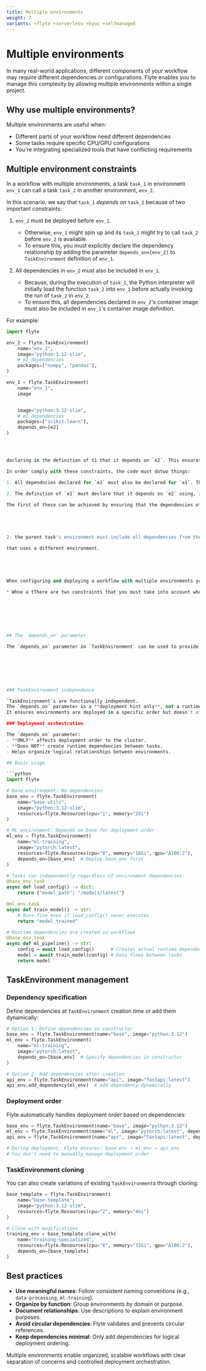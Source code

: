 ```yaml
---
title: Multiple environments
weight: 7
variants: +flyte +serverless +byoc +selfmanaged
---
```


# Multiple environments

In many real-world applications, different components of your workflow may require different dependencies or configurations. Flyte enables you to manage this complexity by allowing multiple environments within a single project.

## Why use multiple environments?

Multiple environments are useful when:
- Different parts of your workflow need different dependencies
- Some tasks require specific CPU/GPU configurations
- You're integrating specialized tools that have conflicting requirements

## Multiple environment constraints

In a workflow with multiple environments, a task `task_1` in environment `env_1` can call a task `task_2` in another environment, `env_2`.

In this scenario, we say that `task_1` _depends on_ `task_2` because of two important constraints:

1. `env_2` must be deployed before `env_1`.
   * Otherwise, `env_1` might spin up and its `task_1` might try to call `task_2` before `env_2` is available.
   * To ensure this, you must explicitly declare the dependency relationship by adding the parameter `depends_on=[env_2]` to `TaskEnvironment` definition of `env_1`.

2. All dependencies in `env_2` must also be included in `env_1`.
   * Because, during the execution of `task_1`, the Python interpreter will initially load the function `task_2` into `env_1` before actually invoking the run of `task_2` in `env_2`.
   * To ensure this, all dependencies declared in `env_2`'s container image must also be included in `env_1`'s container image definition.

For example:

```python
import flyte

env_2 = flyte.TaskEnvironment(
    name="env_2",
    image="python:3.12-slim",
    # e2 dependencies
    packages=["numpy", "pandas"],
)

env_1 = flyte.TaskEnvironment(
    name="env_1",
    image


    image="python:3.12-slim",
    # e1 dependencies
    packages=["scikit-learn"],
    depends_on=[e2]
)




declaring in the definition of t1 that it depends on `e2`. This ensures that the system knows to deploy `e2` before `e1`.

In order comply with these constraints, the code must dotwo things:

1. All dependncies declared for `e2` must also be declared for `e1`. This is achieved by ensuring that the dependencies declared `e2`'s container image are also included in `e1`'s container image.

2. The definition of `e1` must declare that it depends on `e2` using, in order to ensure that the system knows to deploy `e2` before `e1`.

The first of these can be achieved by ensuring that the dependencies of `e2` are also included in `e1`.





2. the parent task's environment must include all dependencies from the child task's environment. This is because the parent task loads the child task during execution.

that uses a different environment.





When configuring and deploying a workflow with multiple environments you must take into account two constraints:

* Whne a tThere are two constraints that you must take into account when con environments







## The `depends_on` parameter

The `depends_on` parameter in `TaskEnvironment` can be used to provide deployment hints by establishing a relationship between one `TaskEnvironment` and another.







### TaskEnvironment independence

`TaskEnvironment`s are functionally independent.
The `depends_on` parameter is a **deployment hint only**, not a runtime dependency.
It ensures environments are deployed in a specific order but doesn't affect task execution.

### Deployment orchestration

The `depends_on` parameter:
- **ONLY** affects deployment order to the cluster.
- **Does NOT** create runtime dependencies between tasks.
- Helps organize logical relationships between environments.

## Basic usage

```python
import flyte

# Base environment: No dependencies
base_env = flyte.TaskEnvironment(
    name="base-utils",
    image="python:3.12-slim",
    resources=flyte.Resources(cpu="1", memory="2Gi")
)

# ML environment: Depends on base for deployment order
ml_env = flyte.TaskEnvironment(
    name="ml-training",
    image="pytorch:latest",
    resources=flyte.Resources(cpu="8", memory="16Gi", gpu="A100:2"),
    depends_on=[base_env]  # Deploy base_env first
)

# Tasks run independently regardless of environment dependencies
@base_env.task
async def load_config() -> dict:
    return {"model_path": "/models/latest"}

@ml_env.task
async def train_model() -> str:
    # Runs fine even if load_config() never executes
    return "model_trained"

# Runtime dependencies are created in workflows
@base_env.task
async def ml_pipeline() -> str:
    config = await load_config()      # Creates actual runtime dependency
    model = await train_model(config) # Data flows between tasks
    return model
```

## TaskEnvironment management

### Dependency specification

Define dependencies at `TaskEnvironment` creation time or add them dynamically:

```python
# Option 1: Define dependencies in constructor
base_env = flyte.TaskEnvironment(name="base", image="python:3.12")
ml_env = flyte.TaskEnvironment(
    name="ml-training",
    image="pytorch:latest",
    depends_on=[base_env]  # Specify dependencies in constructor
)

# Option 2: Add dependencies after creation
api_env = flyte.TaskEnvironment(name="api", image="fastapi:latest")
api_env.add_dependency(ml_env)  # Add dependency dynamically
```

### Deployment order

Flyte automatically handles deployment order based on dependencies:

```python
base_env = flyte.TaskEnvironment(name="base", image="python:3.12")
ml_env = flyte.TaskEnvironment(name="ml", image="pytorch:latest", depends_on=[base_env])
api_env = flyte.TaskEnvironment(name="api", image="fastapi:latest", depends_on=[ml_env])

# During deployment, Flyte ensures: base_env → ml_env → api_env
# You don't need to manually manage deployment order
```

### TaskEnvironment cloning

You can also create variations of existing `TaskEnvironment`s through cloning:

```python
base_template = flyte.TaskEnvironment(
    name="base-template",
    image="python:3.12-slim",
    resources=flyte.Resources(cpu="2", memory="4Gi")
)

# Clone with modifications
training_env = base_template.clone_with(
    name="training-specialized",
    resources=flyte.Resources(cpu="8", memory="32Gi", gpu="A100:2"),
    depends_on=[base_template]
)
```

## Best practices

- **Use meaningful names**: Follow consistent naming conventions (e.g., `data-processing`, `ml-training`).
- **Organize by function**: Group environments by domain or purpose.
- **Document relationships**: Use descriptions to explain environment purposes.
- **Avoid circular dependencies**: Flyte validates and prevents circular references.
- **Keep dependencies minimal**: Only add dependencies for logical deployment ordering.

Multiple environments enable organized, scalable workflows with clear separation of concerns and controlled deployment orchestration.
